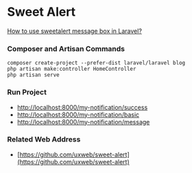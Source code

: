 # Sweet Alert

[How to use sweetalert message box in Laravel?](https://www.itsolutionstuff.com/post/how-to-use-sweetalert-message-box-in-laravel-5example.html)

### Composer and Artisan Commands
```shell script
composer create-project --prefer-dist laravel/laravel blog
php artisan make:controller HomeController
php artisan serve
```

### Run Project
* [http://localhost:8000/my-notification/success](http://localhost:8000/my-notification/success)
* [http://localhost:8000/my-notification/basic](http://localhost:8000/my-notification/basic)
* [http://localhost:8000/my-notification/message](http://localhost:8000/my-notification/message)

### Related Web Address
* [https://github.com/uxweb/sweet-alert](https://github.com/uxweb/sweet-alert)
